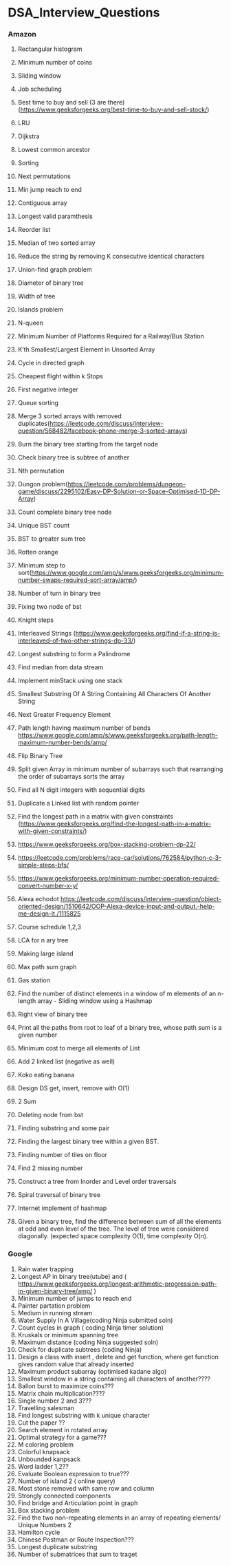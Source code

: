 # DSA_Interview_Questions

### Amazon 

1. Rectangular histogram
2. Minimum number of coins
3. Sliding window
4. Job scheduling
5. Best time to buy and sell (3 are there)
(https://www.geeksforgeeks.org/best-time-to-buy-and-sell-stock/)
6. LRU
7. Dijkstra
8. Lowest common arcestor
9. Sorting
10. Next permutations
11. Min jump reach to end
12. Contiguous array
13. Longest valid paramthesis
14. Reorder list
15. Median of two sorted array
16. Reduce the string by removing K consecutive identical characters
17. Union-find graph problem
18. Diameter of binary tree
19. Width of tree
20. Islands problem
21. N-queen
22. Minimum Number of Platforms Required for a Railway/Bus Station
23. K’th Smallest/Largest Element in Unsorted Array
24. Cycle in directed graph
25. Cheapest flight within k Stops
26. First negative integer
27. Queue sorting
28. Merge 3 sorted  arrays with removed duplicates(https://leetcode.com/discuss/interview-question/568482/facebook-phone-merge-3-sorted-arrays)
29. Burn the binary tree starting from the target node
30. Check binary tree is subtree of another
31. Nth permutation 
32. Dungon problem(https://leetcode.com/problems/dungeon-game/discuss/2295102/Easy-DP-Solution-or-Space-Optimised-1D-DP-Array)
33. Count complete binary tree node
34. Unique BST count
35. BST to greater sum tree
36. Rotten orange
37. Minimum step to sort(https://www.google.com/amp/s/www.geeksforgeeks.org/minimum-number-swaps-required-sort-array/amp/)
38. Number of turn in binary tree
39. Fixing two node of bst
40. Knight steps 
41. Interleaved Strings
(https://www.geeksforgeeks.org/find-if-a-string-is-interleaved-of-two-other-strings-dp-33/)
42. Longest substring to form a Palindrome
43. Find median from data stream
44. Implement minStack using one stack
45. Smallest Substring Of A String Containing All Characters Of Another String 
46. Next Greater Frequency Element
47. Path length having maximum number of bends
https://www.google.com/amp/s/www.geeksforgeeks.org/path-length-maximum-number-bends/amp/

48. Flip Binary Tree
49. Split given Array in minimum number of subarrays such that rearranging the order of subarrays sorts the array
50. Find all N digit integers with sequential digits
51. Duplicate a Linked list with random pointer
52. Find the longest path in a matrix with given constraints
(https://www.geeksforgeeks.org/find-the-longest-path-in-a-matrix-with-given-constraints/)
53. https://www.geeksforgeeks.org/box-stacking-problem-dp-22/
54. https://leetcode.com/problems/race-car/solutions/762584/python-c-3-simple-steps-bfs/
55. https://www.geeksforgeeks.org/minimum-number-operation-required-convert-number-x-y/
56. Alexa echodot 
https://leetcode.com/discuss/interview-question/object-oriented-design/1510642/OOP-Alexa-device-input-and-output.-help-me-design-it./1115825
57. Course schedule 1,2,3
58. LCA for n ary tree
59. Making large island 
60. Max path sum graph 
61. Gas station 
62. Find the number of distinct elements in a window   of m elements of an n-length array - Sliding window using a Hashmap
63. Right view of binary tree
64. Print all the paths from root to leaf of a binary tree, whose path sum is a given number
65. Minimum cost to merge all elements of List
66. Add 2 linked list (negative as well)
67. Koko eating banana 
68. Design DS get, insert, remove with O(1)
69. 2 Sum
70. Deleting node from bst
71. Finding substring and some pair
72. Finding the largest binary tree within a given BST.
73. Finding number of tiles on floor
74. Find 2 missing number
75. Construct a tree from Inorder and Level order traversals
76. Spiral traversal of binary tree 
77. Internet implement of hashmap
78. Given a binary tree, find the difference between sum of all the elements at odd and even level of the tree. The level of tree were considered diagonally. (expected space complexity O(1), time complexity  O(n).



### Google

1. Rain water trapping
2. Longest AP in binary tree(utube) and 
( https://www.geeksforgeeks.org/longest-arithmetic-progression-path-in-given-binary-tree/amp/ )
3. Minimum number of jumps to reach end
4. Painter partation problem
5. Medium in running stream
6. Water Supply In A Village(coding Ninja submitted soln)
7. Count cycles in graph ( coding Ninja timer solution)
8. Kruskals or minimum spanning tree
9. Maximum distance (coding Ninja suggested soln)
10. Check for duplicate subtrees (coding Ninja)
11. Design a class with insert , delete and get function, where get function gives random value that already inserted 
12. Maximum product subarray (optimised kadane algo)
13. Smallest window in a string containing all characters of another????
14. Ballon burst to maximize coins???
15. Matrix chain multiplication????
16. Single number 2 and 3???
17. Travelling salesman
18. Find longest substring with k unique character 
19. Cut the paper ??
20. Search element in rotated array 
21. Optimal strategy for a game???
22. M coloring problem
23. Colorful knapsack
24. Unbounded kanpsack 
25. Word ladder 1,2??
26. Evaluate Boolean expression to true???
27. Number of island 2 ( online query)
28. Most stone removed with same row and column
29. Strongly connected components 
30. Find bridge and Articulation point in graph 
31. Box stacking problem 
32. Find the two non-repeating elements in an array of repeating elements/ Unique Numbers 2
33. Hamilton cycle
34. Chinese Postman or Route Inspection???
35. Longest duplicate substring
36. Number of submatrices that sum to traget
